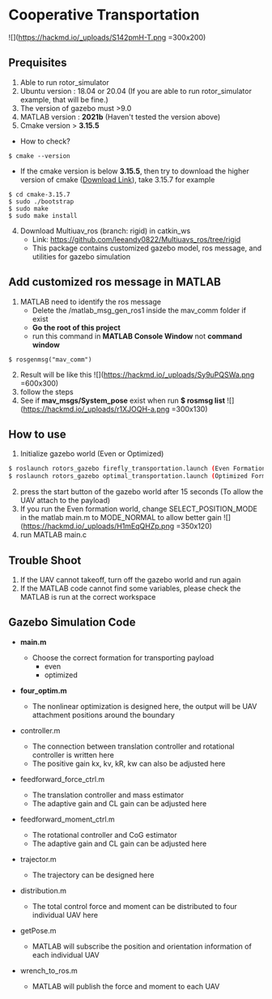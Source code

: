 # Cooperative Transportation
![](https://hackmd.io/_uploads/S142pmH-T.png =300x200)

## Prequisites
1. Able to run rotor_simulator 
2. Ubuntu version : 18.04 or 20.04 (If you are able to run rotor_simulator example, that will be fine.)
3. The version of gazebo must >9.0
4. MATLAB version : **2021b** (Haven't tested the version above)
5. Cmake version > **3.15.5** 
- How to check? 
```bash=
$ cmake --version
```

- If the cmake version is below **3.15.5**, then try to download the higher version of cmake ([Download Link](https://cmake.org/download/)), take 3.15.7 for example
```bash=
$ cd cmake-3.15.7
$ sudo ./bootstrap 
$ sudo make
$ sudo make install
```


4. Download Multiuav_ros (branch: rigid) in catkin_ws
    - Link: https://github.com/leeandy0822/Multiuavs_ros/tree/rigid 
    - This package contains customized gazebo model, ros message, and utilities for gazebo simulation

## Add customized ros message in MATLAB
1. MATLAB need to identify the ros message 
    - Delete the /matlab_msg_gen_ros1 inside the mav_comm folder if exist
    - **Go the root of this project**
    - run this command in **MATLAB Console Window** not **command window**
```bash=
$ rosgenmsg("mav_comm")
```
2. Result will be like this
![](https://hackmd.io/_uploads/Sy9uPQSWa.png =600x300)
3. follow the steps 
4. See if **mav_msgs/System_pose** exist when run **$ rosmsg list**
![](https://hackmd.io/_uploads/r1XJOQH-a.png =300x130)

## How to use
1. Initialize gazebo world (Even or Optimized)
```bash
$ roslaunch rotors_gazebo firefly_transportation.launch (Even Formation) 
$ roslaunch rotors_gazebo optimal_transportation.launch (Optimized Formation)
```
2. press the start button of the gazebo world after 15 seconds (To allow the UAV attach to the payload)
3. If you run the Even formation world, change SELECT_POSITION_MODE in the matlab main.m to MODE_NORMAL to allow better gain 
![](https://hackmd.io/_uploads/H1mEqQHZp.png =350x120)
4. run MATLAB main.c

## Trouble Shoot
1. If the UAV cannot takeoff, turn off the gazebo world and run again
2. If the MATLAB code cannot find some variables, please check the MATLAB is run at the correct workspace

## Gazebo Simulation Code 

- **main.m**
    - Choose the correct formation for transporting payload
        - even
        - optimized
- **four_optim.m**
    - The nonlinear optimization is designed here, the output will be UAV attachment positions around the boundary

- controller.m
    - The connection between translation controller and rotational controller is written here
    - The positive gain kx, kv, kR, kw can also be adjusted here

- feedforward_force_ctrl.m
    - The translation controller and mass estimator
    - The adaptive gain and CL gain can be adjusted here

- feedforward_moment_ctrl.m
    - The rotational controller and CoG estimator
    - The adaptive gain and CL gain can be adjusted here
    
- trajector.m
    - The trajectory can be designed here

- distribution.m
    - The total control force and moment can be distributed to four individual UAV here

- getPose.m
    - MATLAB will subscribe the position and orientation information of each individual UAV
- wrench_to_ros.m
    - MATLAB will publish the force and moment to each UAV
